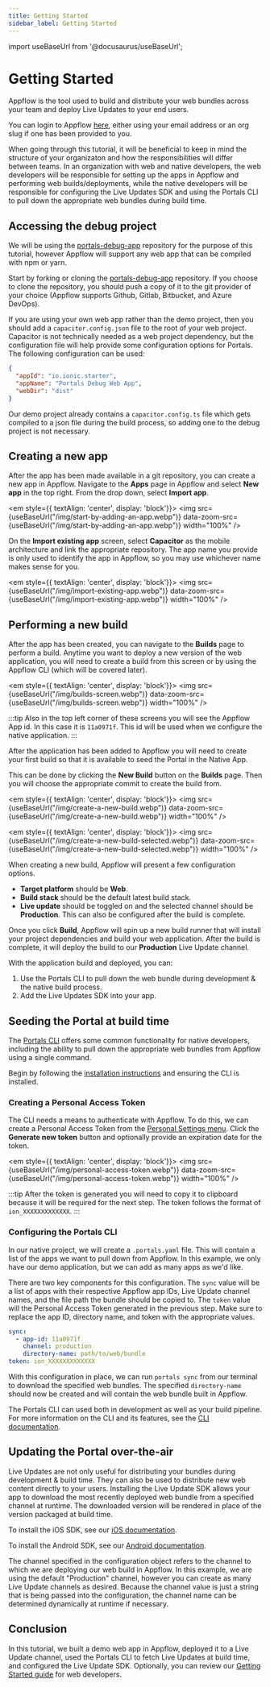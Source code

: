 ```yaml
---
title: Getting Started
sidebar_label: Getting Started
---
```


import useBaseUrl from '@docusaurus/useBaseUrl';

# Getting Started

Appflow is the tool used to build and distribute your web bundles across your team and deploy Live Updates to your end users. 

You can login to Appflow [here](https://ionic.io/login), either using your email address or an org slug if one has been provided to you. 

When going through this tutorial, it will be beneficial to keep in mind the structure of your organizaton and how the responsibilities will differ between teams. In an organization with web and native developers, the web developers will be responsible for setting up the apps in Appflow and performing web builds/deployments, while the native developers will be responsible for configuring the Live Updates SDK and using the Portals CLI to pull down the appropriate web bundles during build time.

## Accessing the debug project

We will be using the [portals-debug-app](https://github.com/ionic-team/portals-debug-app) repository for the purpose of this tutorial, however Appflow will support any web app that can be compiled with npm or yarn.

Start by forking or cloning the [portals-debug-app](https://github.com/ionic-team/portals-debug-app) repository. If you choose to clone the repository, you should push a copy of it to the git provider of your choice (Appflow supports Github, Gitlab, Bitbucket, and Azure DevOps). 

If you are using your own web app rather than the demo project, then you should add a `capacitor.config.json` file to the root of your web project. Capacitor is not technically needed as a web project dependency, but the configuration file will help provide some configuration options for Portals. The following configuration can be used:
```json
{
  "appId": "io.ionic.starter",
  "appName": "Portals Debug Web App",
  "webDir": "dist"
}
```

Our demo project already contains a `capacitor.config.ts` file which gets compiled to a json file during the build process, so adding one to the debug project is not necessary.

## Creating a new app

After the app has been made available in a git repository, you can create a new app in Appflow. Navigate to the **Apps** page in Appflow and select **New app** in the top right. From the drop down, select **Import app**.

<em style={{ textAlign: 'center', display: 'block'}}>
  <img 
    src={useBaseUrl("/img/start-by-adding-an-app.webp")} 
    data-zoom-src={useBaseUrl("/img/start-by-adding-an-app.webp")} 
    width="100%"
  />
</em>

On the **Import existing app** screen, select **Capacitor** as the mobile architecture and link the appropriate repository. The app name you provide is only used to identify the app in Appflow, so you may use whichever name makes sense for you.

<em style={{ textAlign: 'center', display: 'block'}}>
  <img 
    src={useBaseUrl("/img/import-existing-app.webp")} 
    data-zoom-src={useBaseUrl("/img/import-existing-app.webp")} 
    width="100%"
  />
</em>


## Performing a new build

After the app has been created, you can navigate to the **Builds** page to perform a build. Anytime you want to deploy a new version of the web application, you will need to create a build from this screen or by using the Appflow CLI (which will be covered later).

<em style={{ textAlign: 'center', display: 'block'}}>
  <img 
    src={useBaseUrl("/img/builds-screen.webp")} 
    data-zoom-src={useBaseUrl("/img/builds-screen.webp")} 
    width="100%"
  />
</em>

:::tip
Also in the top left corner of these screens you will see the Appflow App id. In this case it is `11a0971f`. This id will be used when we configure the native application.
:::

After the application has been added to Appflow you will need to create your first build so that it is available to seed the Portal in the Native App.

This can be done by clicking the **New Build** button on the **Builds** page. Then you will choose the appropriate commit to create the build from.

<em style={{ textAlign: 'center', display: 'block'}}>
  <img 
    src={useBaseUrl("/img/create-a-new-build.webp")} 
    data-zoom-src={useBaseUrl("/img/create-a-new-build.webp")} 
    width="100%"
  />
</em>

<em style={{ textAlign: 'center', display: 'block'}}>
  <img 
    src={useBaseUrl("/img/create-a-new-build-selected.webp")} 
    data-zoom-src={useBaseUrl("/img/create-a-new-build-selected.webp")} 
    width="100%"
  />
</em>

When creating a new build, Appflow will present a few configuration options.
- **Target platform** should be **Web**.
- **Build stack** should be the default latest build stack.
- **Live update** should be toggled on and the selected channel should be **Production**. This can also be configured after the build is complete.

Once you click **Build**, Appflow will spin up a new build runner that will install your project dependencies and build your web application. After the build is complete, it will deploy the build to our **Production** Live Update channel.

With the application build and deployed, you can:
1. Use the Portals CLI to pull down the web bundle during development & the native build process.
2. Add the Live Updates SDK into your app.

## Seeding the Portal at build time

The [Portals CLI](../../cli/overview.md) offers some common functionality for native developers, including the ability to pull down the appropriate web bundles from Appflow using a single command.

Begin by following the [installation instructions](../../cli/overview.md#installation) and ensuring the CLI is installed.

### Creating a Personal Access Token

The CLI needs a means to authenticate with Appflow. To do this, we can create a Personal Access Token from the [Personal Settings menu](https://dashboard.ionicframework.com/settings/personal-access-tokens). Click the **Generate new token** button and optionally provide an expiration date for the token.

<em style={{ textAlign: 'center', display: 'block'}}>
  <img 
    src={useBaseUrl("/img/personal-access-token.webp")} 
    data-zoom-src={useBaseUrl("/img/personal-access-token.webp")} 
    width="100%"
  />
</em>

:::tip
After the token is generated you will need to copy it to clipboard because it will be required for the next step. The token follows the format of `ion_XXXXXXXXXXXXX`.
:::

### Configuring the Portals CLI

In our native project, we will create a `.portals.yaml` file. This will contain a list of the apps we want to pull down from Appflow. In this example, we only have our demo application, but we can add as many apps as we'd like.

There are two key components for this configuration. The `sync` value will be a list of apps with their respective Appflow app IDs, Live Update channel names, and the file path the bundle should be copied to. The `token` value will the Personal Access Token generated in the previous step. Make sure to replace the app ID, directory name, and token with the appropriate values. 

```yaml
sync:
  - app-id: 11a0971f
    channel: production
    directory-name: path/to/web/bundle
token: ion_XXXXXXXXXXXXX
```

With this configuration in place, we can run `portals sync` from our terminal to download the specified web bundles. The specified `directory-name` should now be created and will contain the web bundle built in Appflow.

The Portals CLI can used both in development as well as your build pipeline. For more information on the CLI and its features, see the [CLI documentation](../../cli/overview.md).


## Updating the Portal over-the-air

Live Updates are not only useful for distributing your bundles during development & build time. They can also be used to distribute new web content directly to your users. Installing the Live Update SDK allows your app to download the most recently deployed web bundle from a specified channel at runtime. The downloaded version will be rendered in place of the version packaged at build time. 

To install the iOS SDK, see our [iOS documentation](../../for-ios/live-updates.md).

To install the Android SDK, see our [Android documentation](../../for-android/live-updates.md).

The channel specified in the configuration object refers to the channel to which we are deploying our web build in Appflow. In this example, we are using the default "Production" channel, however you can create as many Live Update channels as desired. Because the channel value is just a string that is being passed into the configuration, the channel name can be determined dynamically at runtime if necessary.


## Conclusion

In this tutorial, we built a demo web app in Appflow, deployed it to a Live Update channel, used the Portals CLI to fetch Live Updates at build time, and configured the Live Update SDK. Optionally, you can review our [Getting Started guide](../web/getting-started.md) for web developers.